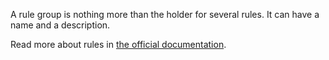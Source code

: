 A rule group is nothing more than the holder for several rules. It can have a name and a description.

Read more about rules in [the official documentation](https://drive.google.com/open?id=1ljgikaOuNTi2X8UfhOPbiZbHfTvfCMAM).
